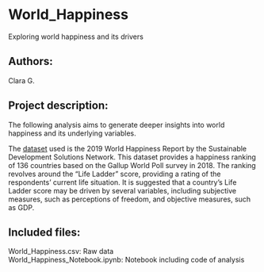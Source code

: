 # World_Happiness
Exploring world happiness and its drivers

## Authors: 
Clara G.

## Project description:
The following analysis aims to generate deeper insights into world happiness and its underlying variables.

The [dataset](https://worldhappiness.report/ed/2019/) used is the 2019 World Happiness Report by the Sustainable Development Solutions Network. This dataset provides a happiness ranking of 136 countries based on the Gallup World Poll survey in 2018. The ranking revolves around the “Life Ladder” score, providing a rating of the respondents’ current life situation. It is suggested that a country’s Life Ladder score may be driven by several variables, including subjective measures, such as perceptions of freedom, and objective measures, such as GDP.

## Included files: 
World_Happiness.csv: Raw data<br>
World_Happiness_Notebook.ipynb: Notebook including code of analysis<br>